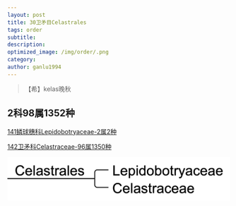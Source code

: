 ```yaml
---
layout: post
title: 30卫矛目Celastrales
tags: order    
subtitle: 
description: 
optimized_image: /img/order/.png
category: 
author: ganlu1994  
---
```


> 【希】kelas晚秋

## 2科98属1352种

[141鳞球穗科Lepidobotryaceae-2属2种](https://ganlu1994.github.io/141鳞球穗科Lepidobotryaceae/)

[142卫矛科Celastraceae-96属1350种](https://ganlu1994.github.io/142卫矛科Celastraceae/)

![](/img/phylo/64-30卫矛目.png)